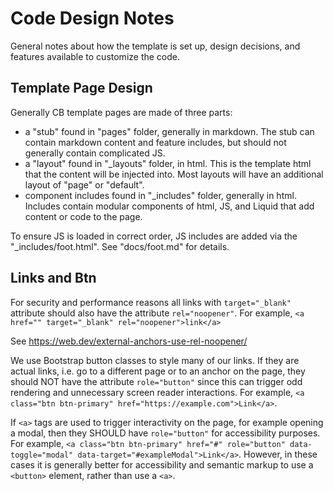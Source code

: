 # Code Design Notes

General notes about how the template is set up, design decisions, and features available to customize the code. 

## Template Page Design

Generally CB template pages are made of three parts:

- a "stub" found in "pages" folder, generally in markdown. The stub can contain markdown content and feature includes, but should not generally contain complicated JS.
- a "layout" found in "_layouts" folder, in html. This is the template html that the content will be injected into. Most layouts will have an additional layout of "page" or "default".
- component includes found in "_includes" folder, generally in html. Includes contain modular components of html, JS, and Liquid that add content or code to the page.

To ensure JS is loaded in correct order, JS includes are added via the "_includes/foot.html".
See "docs/foot.md" for details.

## Links and Btn

For security and performance reasons all links with `target="_blank"` attribute should also have the attribute `rel="noopener"`.
For example, `<a href="" target="_blank" rel="noopener">link</a>`

See <https://web.dev/external-anchors-use-rel-noopener/>

We use Bootstrap button classes to style many of our links. 
If they are actual links, i.e. go to a different page or to an anchor on the page, they should NOT have the attribute `role="button"` since this can trigger odd rendering and unnecessary screen reader interactions. 
For example, `<a class="btn btn-primary" href="https://example.com">Link</a>`.

If `<a>` tags are used to trigger interactivity on the page, for example opening a modal, then they SHOULD have `role="button"` for accessibility purposes. 
For example, `<a class="btn btn-primary" href="#" role="button" data-toggle="modal" data-target="#exampleModal">Link</a>`.
However, in these cases it is generally better for accessibility and semantic markup to use a `<button>` element, rather than use a `<a>`.
